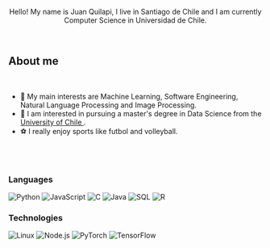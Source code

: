 <div align="center">

Hello! My name is Juan Quilapi, I live in Santiago de Chile and I am currently Computer Science in Universidad de Chile.

</div>

<br>

## About me

<br>

- 💙 My main interests are Machine Learning, Software Engineering, Natural Language Processing and Image Processing.
- 🏫 I am interested in pursuing a master's degree in Data Science from the [University of Chile ](https://www.dcc.uchile.cl/).
- ⚽ I really enjoy sports like futbol and volleyball.


<br>
<br>

### Languages

![Python](https://img.shields.io/badge/-Python-000?&logo=Python)
![JavaScript](https://img.shields.io/badge/-JavaScript-000?&logo=JavaScript)
![C](https://img.shields.io/badge/-C-000?&logo=C)
![Java](https://img.shields.io/badge/-Java-000?&logo=Java&logoColor=007396)
![SQL](https://img.shields.io/badge/-SQL-000?&logo=MySQL)
![R](https://img.shields.io/badge/-R-000?&logo=R)

### Technologies

![Linux](https://img.shields.io/badge/-Linux-000?&logo=Linux)
![Node.js](https://img.shields.io/badge/-Node.js-000?&logo=node.js)
![PyTorch](https://img.shields.io/badge/-PyTorch-000?&logo=PyTorch)
![TensorFlow](https://img.shields.io/badge/-TensorFlow-000?&logo=TensorFlow)

